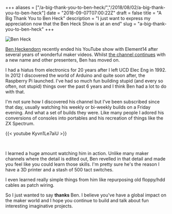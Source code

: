 +++
aliases = ["/a-big-thank-you-to-ben-heck/","/2018/08/02/a-big-thank-you-to-ben-heck"]
date = "2018-09-07T07:00:22Z"
draft = false
title = "A Big Thank You to Ben Heck"
description = "I just want to express my appreciation now that the Ben Heck Show is at an end"
slug = "a-big-thank-you-to-ben-heck"
+++

![Ben Heck](/images/2018/09/Ben-Heck-Xbox-One-S-laptop.png)

[Ben Heckendorn](https://www.benheck.com/) recently ended his YouTube show with Element14 after several years of wonderful maker videos. Whilst [the channel continues](https://www.youtube.com/channel/UChturLXwYxwTOf_5krs0qvA) with a new name and other presenters, Ben has moved on.

I had a hiatus from electronics for 20 years after I left UCD Elec Eng in 1992. In 2012 I discovered the world of Arduino and quite soon after, the Raspberry Pi launched. I've had so much fun building stupid (and every so often, not stupid) things over the past 6 years and I think Ben had a lot to do with that.

I'm not sure how I discovered his channel but I've been subscribed since that day, usually watching his weekly or bi-weekly builds on a Friday evening. And what a set of builds they were. Like many people I adored his conversions of consoles into portables and his recreation of things like the ZX Spectrum. 

{{< youtube Kyvn1Le7aiU >}}

&nbsp;

I learned a huge amount watching him in action. Unlike many maker channels where the detail is edited out, Ben revelled in that detail and made you feel like you could learn those skills. I'm pretty sure he's the reason I have a 3D printer and a stash of 500 tact switches.

I even learned really simple things from him like repurposing old floppy/hdd cables as patch wiring.

So I just wanted to say **thanks** Ben. I believe you've have a global impact on the maker world and I hope you continue to build and talk about fun interesting imaginative projects.
